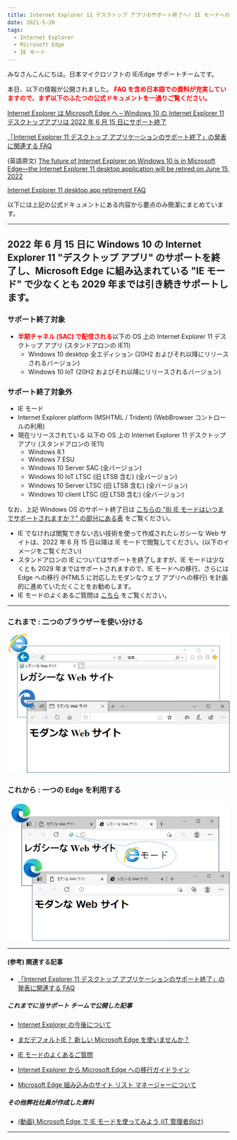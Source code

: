 ```yaml
---
title: Internet Explorer 11 デスクトップ アプリのサポート終了へ! IE モードへの移行を進めましょう!
date: 2021-5-20
tags: 
  - Internet Explorer
  - Microsoft Edge
  - IE モード
---
```


みなさんこんにちは。日本マイクロソフトの IE/Edge サポートチームです。

本日、以下の情報が公開されました。
<span style="color: #ff0000;font-weight:bold;">FAQ を含め日本語での資料が充実していますので、まず以下のふたつの公式ドキュメントを一通りご覧ください。</span>

[Internet Explorer は Microsoft Edge へ – Windows 10 の Internet Explorer 11 デスクトップアプリは 2022 年 6 月 15 日にサポート終了](https://blogs.windows.com/japan/2021/05/19/the-future-of-internet-explorer-on-windows-10-is-in-microsoft-edge/)

[「Internet Explorer 11 デスクトップ アプリケーションのサポート終了」の発表に関連する FAQ](https://blogs.windows.com/japan/2021/05/19/internet-explorer-11-desktop-app-retirement-faq/)

(英語原文)
[The future of Internet Explorer on Windows 10 is in Microsoft Edge—the Internet Explorer 11 desktop application will be retired on June 15, 2022](https://blogs.windows.com/windowsexperience/2021/05/19/the-future-of-internet-explorer-on-windows-10-is-in-microsoft-edge/)

[Internet Explorer 11 desktop app retirement FAQ](https://aka.ms/IEModeFAQ)

以下には上記の公式ドキュメントにある内容から要点のみ簡潔にまとめています。

---

## 2022 年 6 月 15 日に Windows 10 の Internet Explorer 11 "デスクトップ アプリ" のサポートを終了し、Microsoft Edge に組み込まれている "IE モード" で少なくとも 2029 年までは引き続きサポートします。

### サポート終了対象
- <span style="color: #ff0000;font-weight:bold;">半期チャネル (SAC) で配信される</span>以下の OS 上の Internet Explorer 11 デスクトップ アプリ (スタンドアロンの IE11)
    - Windows 10 desktop 全エディション (20H2 およびそれ以降にリリースされるバージョン) 
    - Windows 10 IoT (20H2 およびそれ以降にリリースされるバージョン)


### サポート終了対象外
- IE モード
- Internet Explorer platform (MSHTML / Trident) (WebBrowser コントロールの利用)
- 現在リリースされている 以下の OS 上の Internet Explorer 11 デスクトップ アプリ (スタンドアロンの IE11)
    - Windows 8.1
    - Windows 7 ESU
    - Windows 10 Server SAC (全バージョン)
    - Windows 10 IoT LTSC (旧 LTSB 含む) (全バージョン)
    - Windows 10 Server LTSC (旧 LTSB 含む) (全バージョン)
    - Windows 10 client LTSC (旧 LTSB 含む) (全バージョン)

なお、上記 Windows OS のサポート終了日は [こちらの "8) IE モードはいつまでサポートされますか？" の部分にある表](https://blogs.windows.com/japan/2021/05/19/internet-explorer-11-desktop-app-retirement-faq/) をご覧ください。

* IE でなければ閲覧できない古い技術を使って作成されたレガシーな Web サイトは、2022 年 6 月 15 日以降は IE モードで閲覧してください。(以下のイメージをご覧ください)
* スタンドアロンの IE についてはサポートを終了しますが、IE モードは少なくとも 2029 年まではサポートされますので、IE モードへの移行、さらには Edge への移行 (HTML5 に対応したモダンなウェブ アプリへの移行) を計画的に進めていただくことをお勧めします。
* IE モードのよくあるご質問は [こちら](https://jpdsi.github.io/blog/internet-explorer-microsoft-edge/ie-mode-faq/) をご覧ください。

---

### これまで : 二つのブラウザーを使い分ける
![これまで : IE と Edge Legacy のブラウザーを使い分ける](./internet-explorer-app-end-of-support/before.png)

### これから : 一つの Edge を利用する
![これから : IE が Edge に統合されて IE モードとして利用できる](./internet-explorer-app-end-of-support/after.png)

---

#### (参考) 関連する記事
- [「Internet Explorer 11 デスクトップ アプリケーションのサポート終了」の発表に関連する FAQ](https://blogs.windows.com/japan/2021/05/19/internet-explorer-11-desktop-app-retirement-faq/)

##### これまでに当サポート チームで公開した記事
- [Internet Explorer の今後について](https://social.msdn.microsoft.com/Forums/ja-JP/47290e24-fc66-4d3e-a2de-429643758d40/internet-explorer-12398201702446012395123881235612390?forum=edgeiesupportteamja)
- [まだデフォルトIE？ 新しい Microsoft Edge を使いませんか？](https://jpdsi.github.io/blog/internet-explorer-microsoft-edge/how-about-using-new-edge/)

- [IE モードのよくあるご質問](https://jpdsi.github.io/blog/internet-explorer-microsoft-edge/ie-mode-faq/)
- [Internet Explorer から Microsoft Edge への移行ガイドライン](https://jpdsi.github.io/blog/internet-explorer-microsoft-edge/guidelines-for-migrating-from-ie-to-microsoft-edge/)
- [Microsoft Edge 組み込みのサイト リスト マネージャーについて](https://jpdsi.github.io/blog/internet-explorer-microsoft-edge/edge-ie-mode-site-list-manager/)

##### その他弊社社員が作成した資料
- [(動画) Microsoft Edge で IE モードを使ってみよう (IT 管理者向け)](https://youtu.be/XPFx4A32npk)

---